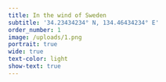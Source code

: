 ```yaml
---
title: In the wind of Sweden
subtitle: '34.23434234° N, 134.46434234° E'
order_number: 1
image: /uploads/1.png
portrait: true
wide: true
text-color: light
show-text: true
---
```



